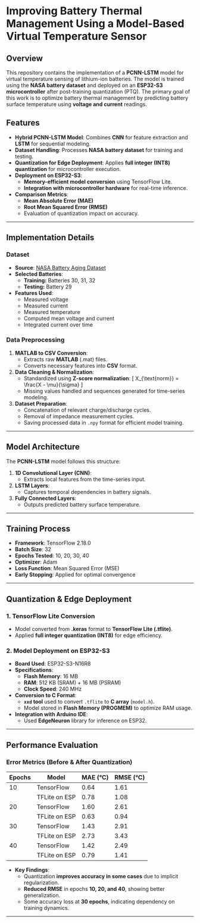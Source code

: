 # Improving Battery Thermal Management Using a Model-Based Virtual Temperature Sensor

## Overview

This repository contains the implementation of a **PCNN-LSTM** model for virtual temperature sensing of lithium-ion batteries. The model is trained using the **NASA battery dataset** and deployed on an **ESP32-S3 microcontroller** after post-training quantization (PTQ). The primary goal of this work is to optimize battery thermal management by predicting battery surface temperature using **voltage and current** readings.

## Features

- **Hybrid PCNN-LSTM Model**: Combines **CNN** for feature extraction and **LSTM** for sequential modeling.
- **Dataset Handling**: Processes **NASA battery dataset** for training and testing.
- **Quantization for Edge Deployment**: Applies **full integer (INT8) quantization** for microcontroller execution.
- **Deployment on ESP32-S3**:
  - **Memory-efficient model conversion** using TensorFlow Lite.
  - **Integration with microcontroller hardware** for real-time inference.
- **Comparison Metrics**:
  - **Mean Absolute Error (MAE)**
  - **Root Mean Squared Error (RMSE)**
  - Evaluation of quantization impact on accuracy.

---

## Implementation Details

### Dataset

- **Source**: [NASA Battery Aging Dataset](https://www.nasa.gov)
- **Selected Batteries**:
  - **Training:** Batteries 30, 31, 32
  - **Testing:** Battery 29
- **Features Used**:
  - Measured voltage
  - Measured current
  - Measured temperature
  - Computed mean voltage and current
  - Integrated current over time

### Data Preprocessing

1. **MATLAB to CSV Conversion**:
   - Extracts raw **MATLAB** (.mat) files.
   - Converts necessary features into **CSV** format.
2. **Data Cleaning & Normalization**:
   - Standardized using **Z-score normalization**:
     \[
     X_{\text{norm}} = \frac{X - \mu}{\sigma}
     \]
   - Missing values handled and sequences generated for time-series modeling.
3. **Dataset Preparation**:
   - Concatenation of relevant charge/discharge cycles.
   - Removal of impedance measurement cycles.
   - Saving processed data in `.npy` format for efficient model training.

---

## Model Architecture

The **PCNN-LSTM** model follows this structure:

1. **1D Convolutional Layer (CNN)**:
   - Extracts local features from the time-series input.
2. **LSTM Layers**:
   - Captures temporal dependencies in battery signals.
3. **Fully Connected Layers**:
   - Outputs predicted battery surface temperature.

---

## Training Process

- **Framework**: TensorFlow 2.18.0
- **Batch Size**: 32
- **Epochs Tested**: 10, 20, 30, 40
- **Optimizer**: Adam
- **Loss Function**: Mean Squared Error (MSE)
- **Early Stopping**: Applied for optimal convergence

---

## Quantization & Edge Deployment

### **1. TensorFlow Lite Conversion**
- Model converted from **.keras** format to **TensorFlow Lite (.tflite)**.
- Applied **full integer quantization (INT8)** for edge efficiency.

### **2. Model Deployment on ESP32-S3**
- **Board Used**: ESP32-S3-N16R8
- **Specifications**:
  - **Flash Memory**: 16 MB
  - **RAM**: 512 KB (SRAM) + 16 MB (PSRAM)
  - **Clock Speed**: 240 MHz
- **Conversion to C Format**:
  - **`xxd` tool** used to convert `.tflite` to **C array** (`model.h`).
  - Model stored in **Flash Memory (PROGMEM)** to optimize RAM usage.
- **Integration with Arduino IDE**:
  - Used **EdgeNeuron** library for inference on ESP32.

---

## Performance Evaluation

### **Error Metrics (Before & After Quantization)**

| Epochs | Model          | MAE (°C) | RMSE (°C) |
|--------|---------------|----------|-----------|
| 10     | TensorFlow    | 0.64     | 1.61      |
|        | TFLite on ESP | 0.78     | 1.08      |
| 20     | TensorFlow    | 1.60     | 2.61      |
|        | TFLite on ESP | 0.63     | 0.94      |
| 30     | TensorFlow    | 1.43     | 2.91      |
|        | TFLite on ESP | 2.73     | 3.43      |
| 40     | TensorFlow    | 1.42     | 2.49      |
|        | TFLite on ESP | 0.79     | 1.41      |

- **Key Findings**:
  - Quantization **improves accuracy in some cases** due to implicit regularization.
  - **Reduced RMSE** in epochs **10, 20, and 40**, showing better generalization.
  - Some accuracy loss at **30 epochs**, indicating dependency on training dynamics.

---


